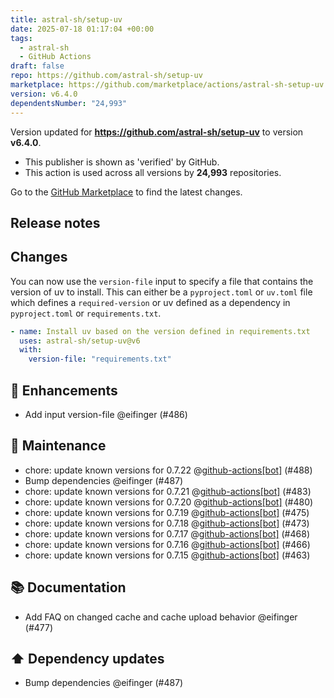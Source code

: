 ```yaml
---
title: astral-sh/setup-uv
date: 2025-07-18 01:17:04 +00:00
tags:
  - astral-sh
  - GitHub Actions
draft: false
repo: https://github.com/astral-sh/setup-uv
marketplace: https://github.com/marketplace/actions/astral-sh-setup-uv
version: v6.4.0
dependentsNumber: "24,993"
---
```



Version updated for **https://github.com/astral-sh/setup-uv** to version **v6.4.0**.
- This publisher is shown as 'verified' by GitHub.
- This action is used across all versions by **24,993** repositories.

Go to the [GitHub Marketplace](https://github.com/marketplace/actions/astral-sh-setup-uv) to find the latest changes.

## Release notes

## Changes

You can now use the `version-file` input to specify a file that contains the version of uv to install.
This can either be a `pyproject.toml` or `uv.toml` file which defines a `required-version` or
uv defined as a dependency in `pyproject.toml` or `requirements.txt`.

```yaml
- name: Install uv based on the version defined in requirements.txt
  uses: astral-sh/setup-uv@v6
  with:
    version-file: "requirements.txt"
```

## 🚀 Enhancements

- Add input version-file @eifinger (#486)

## 🧰 Maintenance

- chore: update known versions for 0.7.22 @[github-actions[bot]](https://github.com/apps/github-actions) (#488)
- Bump dependencies @eifinger (#487)
- chore: update known versions for 0.7.21 @[github-actions[bot]](https://github.com/apps/github-actions) (#483)
- chore: update known versions for 0.7.20 @[github-actions[bot]](https://github.com/apps/github-actions) (#480)
- chore: update known versions for 0.7.19 @[github-actions[bot]](https://github.com/apps/github-actions) (#475)
- chore: update known versions for 0.7.18 @[github-actions[bot]](https://github.com/apps/github-actions) (#473)
- chore: update known versions for 0.7.17 @[github-actions[bot]](https://github.com/apps/github-actions) (#468)
- chore: update known versions for 0.7.16 @[github-actions[bot]](https://github.com/apps/github-actions) (#466)
- chore: update known versions for 0.7.15 @[github-actions[bot]](https://github.com/apps/github-actions) (#463)

## 📚 Documentation

- Add FAQ on changed cache and cache upload behavior @eifinger (#477)

## ⬆️ Dependency updates

- Bump dependencies @eifinger (#487)


